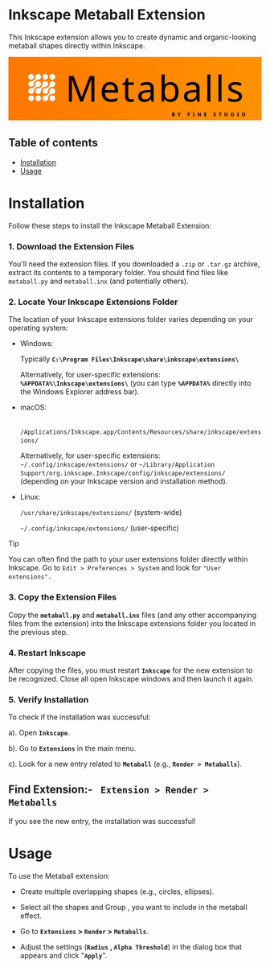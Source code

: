 # Inkscape Metaball Extension

This Inkscape extension allows you to create dynamic and organic-looking metaball shapes directly within Inkscape.


![App Screenshot](https://github.com/abhirambhaskar/metaball_extension/blob/main/metaballs.svg)

## Table of contents

- [Installation](#installation)
- [Usage](#usage)

# **Installation**

Follow these steps to install the Inkscape Metaball Extension:

### 1. Download the Extension Files
You'll need the extension files. If you downloaded a `.zip` or `.tar.gz` archive, extract its contents to a temporary folder. You should find files like `metaball.py` and `metaball.inx` (and potentially others).

### 2. Locate Your Inkscape Extensions Folder
The location of your Inkscape extensions folder varies depending on your operating system:
 
- Windows:

   Typically **`C:\Program Files\Inkscape\share\inkscape\extensions\`**

   Alternatively, for user-specific extensions:**` %APPDATA%\Inkscape\extensions\`** (you can  type **` %APPDATA% `** directly into the Windows Explorer address bar).

- macOS:

   ` /Applications/Inkscape.app/Contents/Resources/share/inkscape/extensions/`
   
   Alternatively, for user-specific extensions: `~/.config/inkscape/extensions/` or `~/Library/Application Support/org.inkscape.Inkscape/config/inkscape/extensions/` (depending on your Inkscape version and installation method).

- Linux:

  `/usr/share/inkscape/extensions/` (system-wide)

  `~/.config/inkscape/extensions/` (user-specific)

> [!TIP]
> You can often find the path to your user extensions folder directly within Inkscape. Go to `Edit > Preferences > System` and look for `"User extensions".`

### 3. Copy the Extension Files
Copy the **`metaball.py`** and **`metaball.inx`** files (and any other accompanying files from the extension) into the Inkscape extensions folder you located in the previous step.

### 4. Restart Inkscape
After copying the files, you must restart **`Inkscape`** for the new extension to be recognized. Close all open Inkscape windows and then launch it again.

### 5. Verify Installation
To check if the installation was successful:

a). Open **`Inkscape`**.

b). Go to **`Extensions`** in the main menu.

c). Look for a new entry related to **`Metaball`** (e.g., **`Render > Metaballs`**).

## Find Extension:- ` Extension > Render > Metaballs`

If you see the new entry, the installation was successful!

# Usage

To use the Metaball extension:

-  Create multiple overlapping shapes (e.g., circles, ellipses).

- Select all the shapes and Group , you want to include in the metaball effect. 

- Go to **`Extensions` > `Render` > `Metaballs`**.

- Adjust the settings (**`Radius` , `Alpha Threshold`**) in the dialog box that appears and click "**`Apply`**".
